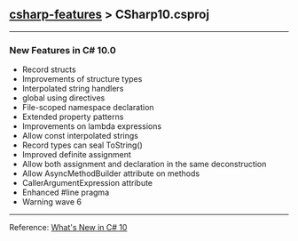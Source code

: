 ## [csharp-features](../README.md) > CSharp10.csproj
___
### New Features in C# 10.0

- Record structs
- Improvements of structure types
- Interpolated string handlers
- global using directives
- File-scoped namespace declaration
- Extended property patterns
- Improvements on lambda expressions
- Allow const interpolated strings
- Record types can seal ToString()
- Improved definite assignment
- Allow both assignment and declaration in the same deconstruction
- Allow AsyncMethodBuilder attribute on methods
- CallerArgumentExpression attribute
- Enhanced #line pragma
- Warning wave 6
___
Reference: [What's New in C# 10](https://learn.microsoft.com/en-us/dotnet/csharp/whats-new/csharp-10)
